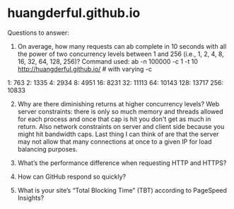 # huangderful.github.io
Questions to answer:
1. On average, how many requests can ab complete in 10 seconds with all the power of two concurrency levels between 1 and 256 (i.e., 1, 2, 4, 8, 16, 32, 64, 128, 256)?
Command used: ab -n 100000 -c 1 -t 10 http://huangderful.github.io/ # with varying -c

1: 763
2: 1335
4: 2934
8: 4951
16: 8231
32: 11113
64: 10143
128: 13717
256: 10833

2. Why are there diminishing returns at higher concurrency levels?
Web server constraints: there is only so much memory and threads allowed for each process and once that cap is hit you don't get as much in return. Also network constraints on server and client side because you might hit bandwidth caps. Last thing I can think of are that the server may not allow that many connections at once to a given IP for load balancing purposes.
3. What’s the performance difference when requesting HTTP and HTTPS?

4. How can GitHub respond so quickly?
5. What is your site’s “Total Blocking Time” (TBT) according to PageSpeed Insights?